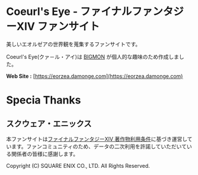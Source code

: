 # Coeurl's Eye - ファイナルファンタジーXIV ファンサイト

美しいエオルゼアの世界観を蒐集するファンサイトです。

Coeurl's Eye(クァ－ル・アイ)は [BIGMON](https://github.com/big-mon) が個人的な趣味のため作成しました。

**Web Site :** [https://eorzea.damonge.com](https://eorzea.damonge.com)

# Specia Thanks

## スクウェア・エニックス

本ファンサイトは[ファイナルファンタジーXIV 著作物利用条件](https://support.jp.square-enix.com/rule.php?id=5381&la=0&tag=authc)に基づき運営しています。ファンコミュニティのため、データの二次利用を許諾していただいている関係者の皆様に感謝します。

Copyright (C) SQUARE ENIX CO., LTD. All Rights Reserved.
